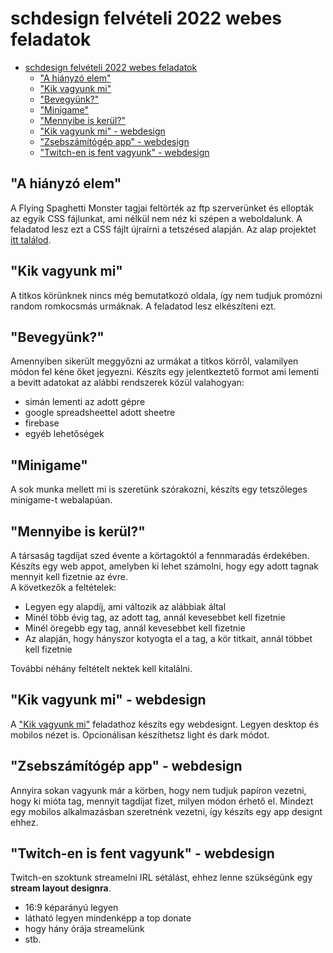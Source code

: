 # schdesign felvételi 2022 webes feladatok

- [schdesign felvételi 2022 webes feladatok](#schdesign-felvételi-2022-webes-feladatok)
  - ["A hiányzó elem"](#a-hiányzó-elem)
  - ["Kik vagyunk mi"](#kik-vagyunk-mi)
  - ["Bevegyünk?"](#bevegyünk)
  - ["Minigame"](#minigame)
  - ["Mennyibe is kerül?"](#mennyibe-is-kerül)
  - ["Kik vagyunk mi" - webdesign](#kik-vagyunk-mi---webdesign)
  - ["Zsebszámítógép app" - webdesign](#zsebszámítógép-app---webdesign)
  - ["Twitch-en is fent vagyunk" - webdesign](#twitch-en-is-fent-vagyunk---webdesign)

## "A hiányzó elem"

A Flying Spaghetti Monster tagjai feltörték az ftp szerverünket és ellopták az egyik CSS fájlunkat, ami nélkül nem néz ki szépen a weboldalunk. A feladatod lesz ezt a CSS fájlt újraírni a tetszésed alapján. Az alap projektet [itt találod]().

## "Kik vagyunk mi"

A titkos körünknek nincs még bemutatkozó oldala, így nem tudjuk promózni random romkocsmás urmáknak. A feladatod lesz elkészíteni ezt.

## "Bevegyünk?"

Amennyiben sikerült meggyőzni az urmákat a titkos körről, valamilyen módon fel kéne őket jegyezni. Készíts egy jelentkeztető formot ami lementi a bevitt adatokat az alábbi rendszerek közül valahogyan:

- simán lementi az adott gépre
- google spreadsheettel adott sheetre
- firebase
- egyéb lehetőségek

## "Minigame"

A sok munka mellett mi is szeretünk szórakozni, készíts egy tetszőleges minigame-t webalapúan.

## "Mennyibe is kerül?"

A társaság tagdíjat szed évente a körtagoktól a fennmaradás érdekében. Készíts egy web appot, amelyben ki lehet számolni, hogy egy adott tagnak mennyit kell fizetnie az évre.  
A következők a feltételek:

- Legyen egy alapdíj, ami változik az alábbiak által
- Minél több évig tag, az adott tag, annál kevesebbet kell fizetnie
- Minél öregebb egy tag, annál kevesebbet kell fizetnie
- Az alapján, hogy hányszor kotyogta el a tag, a kör titkait, annál többet kell fizetnie  

További néhány feltételt nektek kell kitalálni.

## "Kik vagyunk mi" - webdesign

A ["Kik vagyunk mi"](#kik-vagyunk-mi) feladathoz készíts egy webdesignt. Legyen desktop és mobilos nézet is. Opcionálisan készíthetsz light és dark módot.

## "Zsebszámítógép app" - webdesign

Annyira sokan vagyunk már a körben, hogy nem tudjuk papíron vezetni, hogy ki mióta tag, mennyit tagdíjat fizet, milyen módon érhető el. Mindezt egy mobilos alkalmazásban szeretnénk vezetni, így készíts egy app designt ehhez.

## "Twitch-en is fent vagyunk" - webdesign

Twitch-en szoktunk streamelni IRL sétálást, ehhez lenne szükségünk egy **stream layout designra**.

- 16:9 képarányú legyen
- látható legyen mindenképp a top donate
- hogy hány órája streamelünk
- stb.
